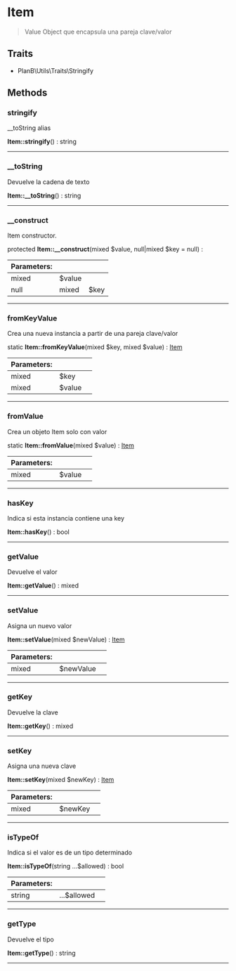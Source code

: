 
                                                                                                                                            
    
# Item


> Value Object que encapsula una pareja clave/valor
>
> 


## Traits
- PlanB\Utils\Traits\Stringify






## Methods

### stringify
__toString alias


**Item::stringify**() : string



---


### __toString
Devuelve la cadena de texto


**Item::__toString**() : string



---


### __construct
Item constructor.


protected **Item::__construct**(mixed $value, null|mixed $key = null) : 


|Parameters: | | |
| --- | --- | --- |
|mixed |$value |  |
|null|mixed |$key |  |

---


### fromKeyValue
Crea una nueva instancia a partir de una pareja clave/valor


static **Item::fromKeyValue**(mixed $key, mixed $value) : [Item](../../../Item.md)


|Parameters: | | |
| --- | --- | --- |
|mixed |$key |  |
|mixed |$value |  |

---


### fromValue
Crea un objeto Item solo con valor


static **Item::fromValue**(mixed $value) : [Item](../../../Item.md)


|Parameters: | | |
| --- | --- | --- |
|mixed |$value |  |

---


### hasKey
Indica si esta instancia contiene una key


**Item::hasKey**() : bool



---


### getValue
Devuelve el valor


**Item::getValue**() : mixed



---


### setValue
Asigna un nuevo valor


**Item::setValue**(mixed $newValue) : [Item](../../../Item.md)


|Parameters: | | |
| --- | --- | --- |
|mixed |$newValue |  |

---


### getKey
Devuelve la clave


**Item::getKey**() : mixed



---


### setKey
Asigna una nueva clave


**Item::setKey**(mixed $newKey) : [Item](../../../Item.md)


|Parameters: | | |
| --- | --- | --- |
|mixed |$newKey |  |

---


### isTypeOf
Indica si el valor es de un tipo determinado


**Item::isTypeOf**(string ...$allowed) : bool


|Parameters: | | |
| --- | --- | --- |
|string |...$allowed |  |

---


### getType
Devuelve el tipo


**Item::getType**() : string



---


                                                                                                                                                                                                                                                                                                                                                                                                            
    
                                                                                                                                                                                                                                                                             
                